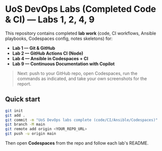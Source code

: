 # UoS DevOps Labs (Completed Code & CI) — Labs 1, 2, 4, 9

This repository contains completed **lab work** (code, CI workflows, Ansible playbooks, Codespaces config, notes skeletons) for:
- **Lab 1 — Git & GitHub**
- **Lab 2 — GitHub Actions CI (Node)**
- **Lab 4 — Ansible in Codespaces + CI**
- **Lab 9 — Continuous Documentation with Copilot**

> Next: push to your GitHub repo, open Codespaces, run the commands as indicated, and take your own screenshots for the report.

## Quick start
```bash
git init
git add .
git commit -m "UoS DevOps labs complete (code/CI/Ansible/Codespaces)"
git branch -M main
git remote add origin <YOUR_REPO_URL>
git push -u origin main
```
Then open **Codespaces** from the repo and follow each lab's README.
